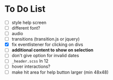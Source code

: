 # To Do List
- [ ] style help screen
- [ ] different font?
- [ ] audio
- [ ] transitions (transition.js or jquery)
- [x] fix eventlistener for clicking on divs
- [ ] **additional content to show on selection**
- [ ] don't give option for invalid dates
- [ ] `_header.scss` ln 12
- [ ] hover interactions?
- [ ] make hit area for help button larger (min 48x48)